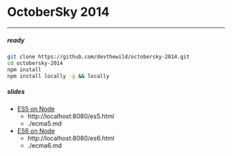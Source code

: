 # OctoberSky 2014

---

##### ready

``` bash
git clone https://github.com/devthewild/octobersky-2014.git
cd octobersky-2014
npm install
npm install locally -g && locally
```

##### slides
- [ES5 on Node](http://slides.com/seoh/es5-on-node/)
    + http://localhost:8080/es5.html
    + ./ecma5.md
- [ES6 on Node](http://slides.com/seoh/es6-on-node/)
    + http://localhost:8080/es6.html
    + ./ecma6.md